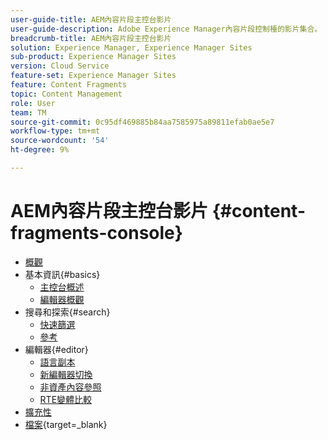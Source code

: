 ```yaml
---
user-guide-title: AEM內容片段主控台影片
user-guide-description: Adobe Experience Manager內容片段控制檯的影片集合。
breadcrumb-title: AEM內容片段主控台影片
solution: Experience Manager, Experience Manager Sites
sub-product: Experience Manager Sites
version: Cloud Service
feature-set: Experience Manager Sites
feature: Content Fragments
topic: Content Management
role: User
team: TM
source-git-commit: 0c95df469885b84aa7585975a89811efab0ae5e7
workflow-type: tm+mt
source-wordcount: '54'
ht-degree: 9%

---
```



# AEM內容片段主控台影片 {#content-fragments-console}

+ [概觀](overview.md)
+ 基本資訊{#basics}
   + [主控台概述](./basics/content-fragments-console.md)
   + [編輯器概觀](./basics/content-fragment-editor.md)
+ 搜尋和探索{#search}
   + [快速篩選](search/fast-filtering.md)
   + [參考](search/references.md)
+ 編輯器{#editor}
   + [語言副本](editor/language-copies.md)
   + [新編輯器切換](editor/new-editor-toggle.md)
   + [非資產內容參照](editor/non-asset-content-references.md)
   + [RTE變體比較](editor/rte-variant-compare.md)
+ [擴充性](https://experienceleague.adobe.com/docs/experience-manager-learn/cloud-service/developing/extensibility/content-fragments/overview.html)
+ [檔案](https://experienceleague.adobe.com/docs/experience-manager-cloud-service/content/sites/administering/content-fragments/content-fragments-console.html){target=_blank}
